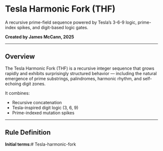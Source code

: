 # Tesla Harmonic Fork (THF)

A recursive prime-field sequence powered by Tesla’s 3-6-9 logic, prime-index spikes, and digit-based logic gates.

**Created by James McCann, 2025**

---

## Overview

The Tesla Harmonic Fork (THF) is a recursive integer sequence that grows rapidly and exhibits surprisingly structured behavior — including the natural emergence of prime substrings, palindromes, harmonic rhythm, and self-echoing digit zones.

It combines:
- Recursive concatenation
- Tesla-inspired digit logic (3, 6, 9)
- Prime-indexed mutation spikes

---

## Rule Definition

**Initial terms:**# Tesla-harmonic-fork
